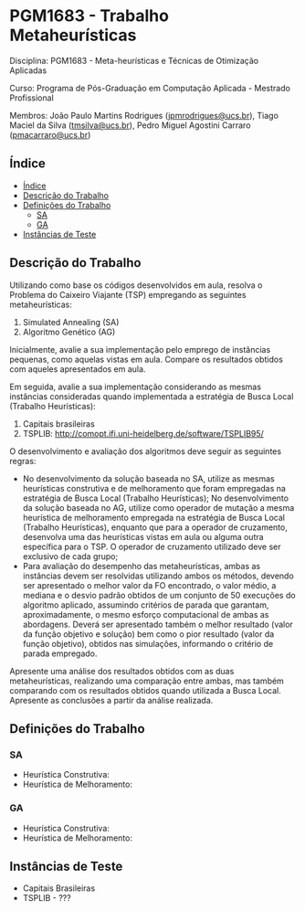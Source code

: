 # PGM1683 - Trabalho Metaheurísticas
Disciplina: PGM1683 - Meta-heurísticas e Técnicas de Otimização Aplicadas

Curso: Programa de Pós-Graduação em Computação Aplicada - Mestrado Profissional

Membros: João Paulo Martins Rodrigues (jpmrodrigues@ucs.br), Tiago Maciel da Silva (tmsilva@ucs.br), Pedro Miguel Agostini Carraro (pmacarraro@ucs.br)

## Índice

- [Índice](#índice)
- [Descrição do Trabalho](#descrição-do-trabalho)
- [Definições do Trabalho](#definições-do-trabalho)
  - [SA](#sa)
  - [GA](#ga)
- [Instâncias de Teste](#instâncias-de-teste)

## Descrição do Trabalho
Utilizando como base os códigos desenvolvidos em aula, resolva o Problema do Caixeiro Viajante (TSP) empregando as seguintes metaheurísticas:

1. Simulated Annealing (SA)
2. Algoritmo Genético (AG)

Inicialmente, avalie a sua implementação pelo emprego de instâncias pequenas, como aquelas vistas em aula. Compare os resultados obtidos com aqueles apresentados em aula.

Em seguida, avalie a sua implementação considerando as mesmas instâncias consideradas quando implementada a estratégia de Busca Local (Trabalho Heurísticas):

1. Capitais brasileiras
2. TSPLIB: http://comopt.ifi.uni-heidelberg.de/software/TSPLIB95/

O desenvolvimento e avaliação dos algoritmos deve seguir as seguintes regras:

- No desenvolvimento da solução baseada no SA, utilize as mesmas heurísticas construtiva e de melhoramento que foram empregadas na estratégia de Busca Local (Trabalho Heurísticas);
No desenvolvimento da solução baseada no AG, utilize como operador de mutação a mesma heurística de melhoramento empregada na estratégia de Busca Local (Trabalho Heurísticas), enquanto que para a operador de cruzamento, desenvolva uma das heurísticas vistas em aula ou alguma outra específica para o TSP. O operador de cruzamento utilizado deve ser exclusivo de cada grupo;
- Para avaliação do desempenho das metaheurísticas, ambas as instâncias devem ser resolvidas utilizando ambos os métodos, devendo ser apresentado  o melhor valor da FO encontrado, o valor médio, a mediana e o desvio padrão obtidos de um conjunto de 50 execuções do algoritmo aplicado, assumindo critérios de parada que garantam, aproximadamente, o mesmo esforço computacional de ambas as abordagens. Deverá ser apresentado também o melhor resultado (valor da função objetivo e solução) bem como o pior resultado (valor da função objetivo), obtidos nas simulações, informando o critério de parada empregado.

Apresente uma análise dos resultados obtidos com as duas metaheurísticas, realizando uma comparação entre ambas, mas também comparando com os resultados obtidos quando utilizada a Busca Local. Apresente as conclusões a partir da análise realizada.

## Definições do Trabalho
### SA
- Heurística Construtiva:
- Heurística de Melhoramento:
### GA
- Heurística Construtiva:
- Heurística de Melhoramento:

## Instâncias de Teste
- Capitais Brasileiras
- TSPLIB - ???
